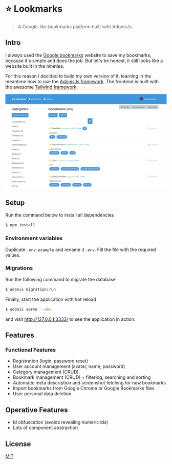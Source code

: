 # :star: Lookmarks

> A Google-like bookmarks platform built with AdonisJs

## Intro

I always used the [Google bookmarks](https://www.google.com/bookmarks/) website to save my bookmarks, because it's simple and does the job. But let's be honest, it still looks like a website built in the nineties.

For this reason I decided to build my own version of it, learning in the meantime how to use the [AdonisJs framework](https://adonisjs.com/). The frontend is built with the awesome [Tailwind framework](https://tailwindcss.com/).

![Screenshot](screenshot.png)

## Setup

Run the command below to install all dependencies

```bash
$ npm install
```

### Environment variables

Duplicate `.env.example` and rename it `.env`. Fill the file with the required values.

### Migrations

Run the following command to migrate the database

```bash
$ adonis migration:run
```

Finally, start the application with hot reload

```bash
$ adonis serve --dev
```

and visit http://127.0.0.1:3333/ to see the application in action.

## Features


### Functional Features

* Registration (login, password reset)
* User account management (avatar, name, password)
* Category management (CRUD)
* Bookmark management (CRUD) + filtering, searching and sorting
* Automatic meta description and screenshot fetching for new bookmarks
* Import bookmarks from Google Chrome or Google Bookmarks files
* User personal data deletion

## Operative Features

* Id obfuscation (avoids revealing numeric ids)
* Lots of component abstraction

## License

[MIT](LICENSE.md)